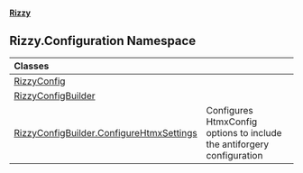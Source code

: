 #### [Rizzy](index 'index')

## Rizzy.Configuration Namespace

| Classes | |
| :--- | :--- |
| [RizzyConfig](Rizzy.Configuration.RizzyConfig 'Rizzy.Configuration.RizzyConfig') | |
| [RizzyConfigBuilder](Rizzy.Configuration.RizzyConfigBuilder 'Rizzy.Configuration.RizzyConfigBuilder') | |
| [RizzyConfigBuilder.ConfigureHtmxSettings](Rizzy.Configuration.RizzyConfigBuilder.ConfigureHtmxSettings 'Rizzy.Configuration.RizzyConfigBuilder.ConfigureHtmxSettings') | Configures HtmxConfig options to include the antiforgery configuration |
